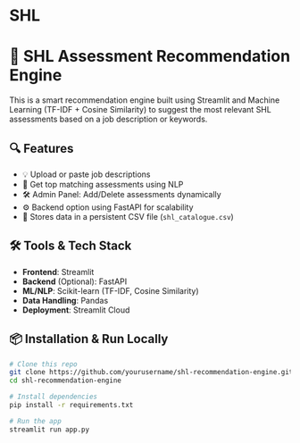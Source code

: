 # SHL

# 🧠 SHL Assessment Recommendation Engine

This is a smart recommendation engine built using Streamlit and Machine Learning (TF-IDF + Cosine Similarity) to suggest the most relevant SHL assessments based on a job description or keywords.

## 🔍 Features

- 💡 Upload or paste job descriptions
- 🤖 Get top matching assessments using NLP
- 🛠️ Admin Panel: Add/Delete assessments dynamically
- ⚙️ Backend option using FastAPI for scalability
- 💾 Stores data in a persistent CSV file (`shl_catalogue.csv`)

## 🛠️ Tools & Tech Stack

- **Frontend**: Streamlit
- **Backend** (Optional): FastAPI
- **ML/NLP**: Scikit-learn (TF-IDF, Cosine Similarity)
- **Data Handling**: Pandas
- **Deployment**: Streamlit Cloud

## 📦 Installation & Run Locally

```bash
# Clone this repo
git clone https://github.com/yourusername/shl-recommendation-engine.git
cd shl-recommendation-engine

# Install dependencies
pip install -r requirements.txt

# Run the app
streamlit run app.py
